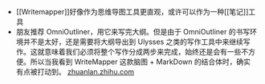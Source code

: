 - [[Writemapper]]好像作为思维导图工具更直观，或许可以作为一种[[笔记]]工具
- 朋友推荐 OmniOutliner，用它来写完大纲。但是由于 OmniOutliner 的书写环境并不是太好，还是需要将大纲导出到 Ulysses 之类的写作工具中来继续写作。这就意味着我们必须将整个写作分成两步来完成，始终还是会有一些不方便。所以当我看到 WriteMapper 这款脑图 + MarkDown 的结合体时，确实有点被打动到。 [zhuanlan.zhihu.com](https://zhuanlan.zhihu.com/p/29526816)
